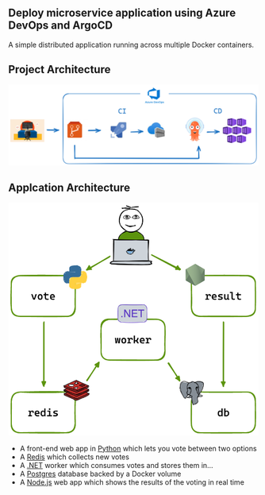 ## Deploy microservice application using Azure DevOps and ArgoCD
A simple distributed application running across multiple Docker containers.

## Project Architecture

![Project Architecture diagram](projectarchitecture.excalidraw.png)

## Applcation Architecture

![Application Architecture diagram](architecture.excalidraw.png)

* A front-end web app in [Python](/vote) which lets you vote between two options
* A [Redis](https://hub.docker.com/_/redis/) which collects new votes
* A [.NET](/worker/) worker which consumes votes and stores them in…
* A [Postgres](https://hub.docker.com/_/postgres/) database backed by a Docker volume
* A [Node.js](/result) web app which shows the results of the voting in real time

